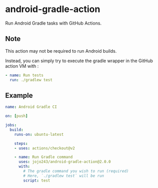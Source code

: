 # android-gradle-action

Run Android Gradle tasks with GitHub Actions.

## Note
This action may not be required to run Android builds.

Instead, you can simply try to execute the gradle wrapper in the GitHub action VM with :

```yaml
- name: Run tests
  run: ./gradlew test
```

## Example

```yaml
name: Android Gradle CI

on: [push]

jobs:
  build:
    runs-on: ubuntu-latest

    steps:
    - uses: actions/checkout@v2

    - name: Run Gradle command
      uses: jojo243/android-gradle-action@2.0.0
      with:
        # The gradle command you wish to run (required)
        # Here, `./gradlew test` will be run
        script: test
```
